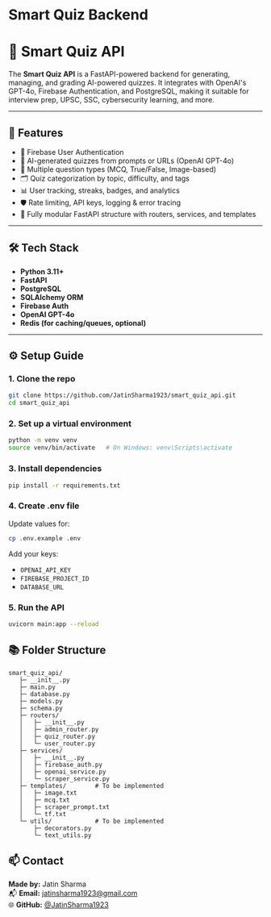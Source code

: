 # Smart Quiz Backend
# 🧠 Smart Quiz API

The **Smart Quiz API** is a FastAPI-powered backend for generating, managing, and grading AI-powered quizzes. It integrates with OpenAI's GPT-4o, Firebase Authentication, and PostgreSQL, making it suitable for interview prep, UPSC, SSC, cybersecurity learning, and more.

---

## 🚀 Features

- 🔐 Firebase User Authentication
- 🤖 AI-generated quizzes from prompts or URLs (OpenAI GPT-4o)
- 🧠 Multiple question types (MCQ, True/False, Image-based)
- 🗂️ Quiz categorization by topic, difficulty, and tags
- 📊 User tracking, streaks, badges, and analytics
- 🛡️ Rate limiting, API keys, logging & error tracing
- 🧰 Fully modular FastAPI structure with routers, services, and templates

---

## 🛠️ Tech Stack

- **Python 3.11+**
- **FastAPI**
- **PostgreSQL**
- **SQLAlchemy ORM**
- **Firebase Auth**
- **OpenAI GPT-4o**
- **Redis (for caching/queues, optional)**

---

## ⚙️ Setup Guide

### 1. Clone the repo
```bash
git clone https://github.com/JatinSharma1923/smart_quiz_api.git
cd smart_quiz_api
```

### 2. Set up a virtual environment
```bash
python -m venv venv
source venv/bin/activate   # On Windows: venv\Scripts\activate
```

### 3. Install dependencies
```bash
pip install -r requirements.txt
```

### 4. Create .env file
Update values for:
```bash
cp .env.example .env
```

Add your keys:
- `OPENAI_API_KEY`
- `FIREBASE_PROJECT_ID`
- `DATABASE_URL`

### 5. Run the API
```bash
uvicorn main:app --reload
```

## 📚 Folder Structure

```
smart_quiz_api/
   ├─ __init__.py
   ├─ main.py
   ├─ database.py
   ├─ models.py
   ├─ schema.py
   ├─ routers/
   │   ├─ __init__.py
   │   ├─ admin_router.py
   │   ├─ quiz_router.py
   │   └─ user_router.py
   ├─ services/
   │   ├─ __init__.py
   │   ├─ firebase_auth.py
   │   ├─ openai_service.py
   │   └─ scraper_service.py
   ├─ templates/        # To be implemented
   │   ├─ image.txt
   │   ├─ mcq.txt
   │   ├─ scraper_prompt.txt
   │   └─ tf.txt
   └─ utils/            # To be implemented
       ├─ decorators.py
       └─ text_utils.py
```


## 📫 Contact

**Made by:** Jatin Sharma  
📬 **Email:** [jatinsharma1923@gmail.com](mailto:jatinsharma1923@gmail.com)  
🌐 **GitHub:** [@JatinSharma1923](https://github.com/JatinSharma1923)


